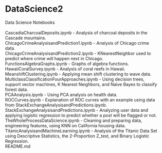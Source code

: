# DataScience2
Data Science Notebooks<br>
<br>
CascadiaCharcoalDeposits.ipynb - Analysis of charcoal deposits in the Cascade mountains. <br>
ChicagoCrimeAnalysisandPrediction1.ipynb - Analysis of Chicago crime data.<br>
ChicagoCrimeAnalysisandPrediction2.ipynb - KNearestNeighbor used to predict where crime will happen next in Chicago. <br>
FunctionsAlgebraGraphs.ipynb - Graphs of algebra functions. <br>
HawaiiCoralSurvey.ipynb - Analysis of coral reefs in Hawaii.<br>
MeanshiftClustering.ipynb - Applying mean shift clustering to wave data.<br>
MulticlassClassificationFourApproaches.ipynb - Using decision trees, support vector machines, K Nearest Neighbors, and Naive Bayes to classify forest data.<br>
PCAAnalysis.ipynb - Using PCA analysis on health data.<br>
ROCCurves.ipynb - Explanation of ROC curves with an example using data from StackExchangeAnalysisandPredictions.ipynb. <br>
StackExchangeAnalysisandPredictions.ipynb - Analyzing user data and applying logistic regression to predict whether a post will be flagged or not.<br>
TheWholeProcessDataScience.ipynb - Cleaning and preparing data, engineering features, using KNN on California housing data.<br>
TitanicAnalysisandMachineLearning.ipynb - Analysis of the Titanic Data Set using Descriptive Statistics, the 2-Proportion Z_test, and Binary Logistic Regression.<br>
README.md
